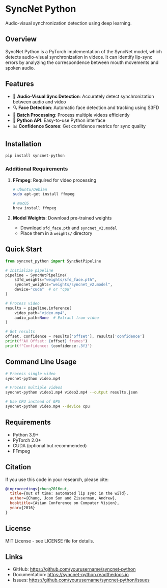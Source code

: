 # SyncNet Python

Audio-visual synchronization detection using deep learning.

## Overview

SyncNet Python is a PyTorch implementation of the SyncNet model, which detects audio-visual synchronization in videos. It can identify lip-sync errors by analyzing the correspondence between mouth movements and spoken audio.

## Features

- 🎥 **Audio-Visual Sync Detection**: Accurately detect synchronization between audio and video
- 🔍 **Face Detection**: Automatic face detection and tracking using S3FD
- 🚀 **Batch Processing**: Process multiple videos efficiently
- 🐍 **Python API**: Easy-to-use Python interface
- 📊 **Confidence Scores**: Get confidence metrics for sync quality

## Installation

```bash
pip install syncnet-python
```

### Additional Requirements

1. **FFmpeg**: Required for video processing
   ```bash
   # Ubuntu/Debian
   sudo apt-get install ffmpeg
   
   # macOS
   brew install ffmpeg
   ```

2. **Model Weights**: Download pre-trained weights
   - Download `sfd_face.pth` and `syncnet_v2.model`
   - Place them in a `weights/` directory

## Quick Start

```python
from syncnet_python import SyncNetPipeline

# Initialize pipeline
pipeline = SyncNetPipeline(
    s3fd_weights="weights/sfd_face.pth",
    syncnet_weights="weights/syncnet_v2.model",
    device="cuda"  # or "cpu"
)

# Process video
results = pipeline.inference(
    video_path="video.mp4",
    audio_path=None  # Extract from video
)

# Get results
offset, confidence = results['offset'], results['confidence']
print(f"AV Offset: {offset} frames")
print(f"Confidence: {confidence:.3f}")
```

## Command Line Usage

```bash
# Process single video
syncnet-python video.mp4

# Process multiple videos
syncnet-python video1.mp4 video2.mp4 --output results.json

# Use CPU instead of GPU
syncnet-python video.mp4 --device cpu
```

## Requirements

- Python 3.9+
- PyTorch 2.0+
- CUDA (optional but recommended)
- FFmpeg

## Citation

If you use this code in your research, please cite:

```bibtex
@inproceedings{chung2016out,
  title={Out of time: automated lip sync in the wild},
  author={Chung, Joon Son and Zisserman, Andrew},
  booktitle={Asian Conference on Computer Vision},
  year={2016}
}
```

## License

MIT License - see LICENSE file for details.

## Links

- GitHub: https://github.com/yourusername/syncnet-python
- Documentation: https://syncnet-python.readthedocs.io
- Issues: https://github.com/yourusername/syncnet-python/issues